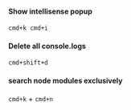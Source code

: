 
#### Show intellisense popup
`cmd+k cmd+i`

#### Delete all console.logs
`cmd+shift+d`

#### search node modules exclusively
`cmd+k` + `cmd+n`